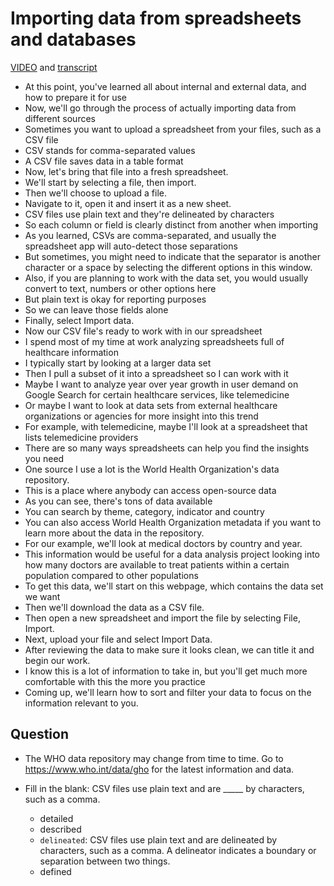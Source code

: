 # Importing data from spreadsheets and databases

[VIDEO](./resources/3_VIDEO_Importing-data-from-spreadsheets-and-databases.mp4) and [transcript](./resources/3_VIDEO_Importing-data-from-spreadsheets-and-databases.txt)

- At this point, you've learned all about internal and external data, and how to prepare it for use
- Now, we'll go through the process of actually importing data from different sources
- Sometimes you want to upload a spreadsheet from your files, such as a CSV file
- CSV stands for comma-separated values
- A CSV file saves data in a table format
- Now, let's bring that file into a fresh spreadsheet.
- We'll start by selecting a file, then import.
- Then we'll choose to upload a file.
- Navigate to it, open it and insert it as a new sheet.
- CSV files use plain text and they're delineated by characters
- So each column or field is clearly distinct from another when importing
- As you learned, CSVs are comma-separated, and usually the spreadsheet app will auto-detect those separations
- But sometimes, you might need to indicate that the separator is another character or a space by selecting the different options in this window.
- Also, if you are planning to work with the data set, you would usually convert to text, numbers or other options here
- But plain text is okay for reporting purposes
- So we can leave those fields alone
- Finally, select Import data.
- Now our CSV file's ready to work with in our spreadsheet
- I spend most of my time at work analyzing spreadsheets full of healthcare information
- I typically start by looking at a larger data set
- Then I pull a subset of it into a spreadsheet so I can work with it
- Maybe I want to analyze year over year growth in user demand on Google Search for certain healthcare services, like telemedicine
- Or maybe I want to look at data sets from external healthcare organizations or agencies for more insight into this trend
- For example, with telemedicine, maybe I'll look at a spreadsheet that lists telemedicine providers
- There are so many ways spreadsheets can help you find the insights you need
- One source I use a lot is the World Health Organization's data repository.
- This is a place where anybody can access open-source data
- As you can see, there's tons of data available
- You can search by theme, category, indicator and country
- You can also access World Health Organization metadata if you want to learn more about the data in the repository.
- For our example, we'll look at medical doctors by country and year.
- This information would be useful for a data analysis project looking into how many doctors are available to treat patients within a certain population compared to other populations
- To get this data, we'll start on this webpage, which contains the data set we want
- Then we'll download the data as a CSV file.
- Then open a new spreadsheet and import the file by selecting File, Import.
- Next, upload your file and select Import Data.
- After reviewing the data to make sure it looks clean, we can title it and begin our work.
- I know this is a lot of information to take in, but you'll get much more comfortable with this the more you practice
- Coming up, we'll learn how to sort and filter your data to focus on the information relevant to you.

## Question

- The WHO data repository may change from time to time. Go to <https://www.who.int/data/gho> for the latest information and data.

- Fill in the blank: CSV files use plain text and are _____ by characters, such as a comma.
  - detailed
  - described
  - `delineated`: CSV files use plain text and are delineated by characters, such as a comma. A delineator indicates a boundary or separation between two things.
  - defined
